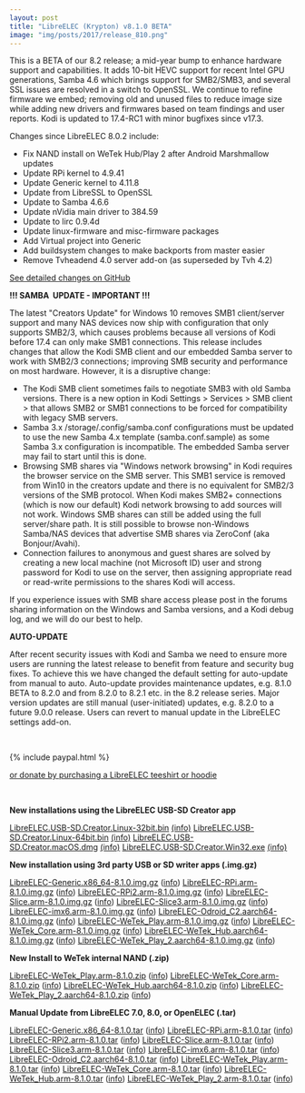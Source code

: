 ```yaml
---
layout: post
title: "LibreELEC (Krypton) v8.1.0 BETA"
image: "img/posts/2017/release_810.png"
---
```


This is a BETA of our 8.2 release; a mid-year bump to enhance hardware support and capabilities. It adds 10-bit HEVC support for recent Intel GPU generations, Samba 4.6 which brings support for SMB2/SMB3, and several SSL issues are resolved in a switch to OpenSSL. We continue to refine firmware we embed; removing old and unused files to reduce image size while adding new drivers and firmwares based on team findings and user reports. Kodi is updated to 17.4-RC1 with minor bugfixes since v17.3.

Changes since LibreELEC 8.0.2 include:

- Fix NAND install on WeTek Hub/Play 2 after Android Marshmallow updates
- Update RPi kernel to 4.9.41
- Update Generic kernel to 4.11.8
- Update from LibreSSL to OpenSSL
- Update to Samba 4.6.6
- Update nVidia main driver to 384.59
- Update to lirc 0.9.4d
- Update linux-firmware and misc-firmware packages
- Add Virtual project into Generic
- Add buildsystem changes to make backports from master easier
- Remove Tvheadend 4.0 server add-on (as superseded by Tvh 4.2)

[See detailed changes on GitHub](https://github.com/LibreELEC/LibreELEC.tv/compare/8.0.2...8.1.0)

**!!! SAMBA  UPDATE - IMPORTANT !!!**

The latest "Creators Update" for Windows 10 removes SMB1 client/server support and many NAS devices now ship with configuration that only supports SMB2/3, which causes problems because all versions of Kodi before 17.4 can only make SMB1 connections. This release includes changes that allow the Kodi SMB client and our embedded Samba server to work with SMB2/3 connections; improving SMB security and performance on most hardware. However, it is a disruptive change:

- The Kodi SMB client sometimes fails to negotiate SMB3 with old Samba versions. There is a new option in Kodi Settings > Services > SMB client > that allows SMB2 or SMB1 connections to be forced for compatibility with legacy SMB servers.
- Samba 3.x /storage/.config/samba.conf configurations must be updated to use the new Samba 4.x template (samba.conf.sample) as some Samba 3.x configuration is incompatible. The embedded Samba server may fail to start until this is done.
- Browsing SMB shares via "Windows network browsing" in Kodi requires the browser service on the SMB server. This SMB1 service is removed from Win10 in the creators update and there is no equivalent for SMB2/3 versions of the SMB protocol. When Kodi makes SMB2+ connections (which is now our default) Kodi network browsing to add sources will not work. Windows SMB shares can still be added using the full server/share path. It is still possible to browse non-Windows Samba/NAS devices that advertise SMB shares via ZeroConf (aka Bonjour/Avahi).
- Connection failures to anonymous and guest shares are solved by creating a new local machine (not Microsoft ID) user and strong password for Kodi to use on the server, then assigning appropriate read or read-write permissions to the shares Kodi will access.

If you experience issues with SMB share access please post in the forums sharing information on the Windows and Samba versions, and a Kodi debug log, and we will do our best to help.

**AUTO-UPDATE**

After recent security issues with Kodi and Samba we need to ensure more users are running the latest release to benefit from feature and security bug fixes. To achieve this we have changed the default setting for auto-update from manual to auto. Auto-update provides maintenance updates, e.g. 8.1.0 BETA to 8.2.0 and from 8.2.0 to 8.2.1 etc. in the 8.2 release series. Major version updates are still manual (user-initiated) updates, e.g. 8.2.0 to a future 9.0.0 release. Users can revert to manual update in the LibreELEC settings add-on.

 

{% include paypal.html %}

[or donate by purchasing a LibreELEC teeshirt or hoodie](https://libreelec.tv/shop/)

 

**New installations using the LibreELEC USB-SD Creator app**

[LibreELEC.USB-SD.Creator.Linux-32bit.bin](http://releases.libreelec.tv/LibreELEC.USB-SD.Creator.Linux-32bit.bin) [(info)](http://releases.libreelec.tv/LibreELEC.USB-SD.Creator.Linux-32bit.bin?mirrorlist) [LibreELEC.USB-SD.Creator.Linux-64bit.bin](http://releases.libreelec.tv/LibreELEC.USB-SD.Creator.Linux-64bit.bin) [(info)](http://releases.libreelec.tv/LibreELEC.USB-SD.Creator.Linux-64bit.bin?mirrorlist) [LibreELEC.USB-SD.Creator.macOS.dmg](http://releases.libreelec.tv/LibreELEC.USB-SD.Creator.macOS.dmg) [(info)](http://releases.libreelec.tv/LibreELEC.USB-SD.Creator.macOS.dmg?mirrorlist) [LibreELEC.USB-SD.Creator.Win32.exe](http://releases.libreelec.tv/LibreELEC.USB-SD.Creator.Win32.exe) [(info)](http://releases.libreelec.tv/LibreELEC.USB-SD.Creator.Win32.exe?mirrorlist)

**New installation using 3rd party USB or SD writer apps (.img.gz)**

[LibreELEC-Generic.x86\_64-8.1.0.img.gz](http://releases.libreelec.tv/LibreELEC-Generic.x86_64-8.1.0.img.gz) ([info](http://releases.libreelec.tv/LibreELEC-Generic.x86_64-8.1.0.img.gz?mirrorlist)) [LibreELEC-RPi.arm-8.1.0.img.gz](http://releases.libreelec.tv/LibreELEC-RPi.arm-8.1.0.img.gz) ([info](http://releases.libreelec.tv/LibreELEC-RPi.arm-8.1.0.img.gz?mirrorlist)) [LibreELEC-RPi2.arm-8.1.0.img.gz](http://releases.libreelec.tv/LibreELEC-RPi2.arm-8.1.0.img.gz) ([info](http://releases.libreelec.tv/LibreELEC-RPi2.arm-8.1.0.img.gz?mirrorlist)) [LibreELEC-Slice.arm-8.1.0.img.gz](http://releases.libreelec.tv/LibreELEC-Slice.arm-8.1.0.img.gz) ([info](http://releases.libreelec.tv/LibreELEC-Slice.arm-8.1.0.img.gz?mirrorlist)) [LibreELEC-Slice3.arm-8.1.0.img.gz](http://releases.libreelec.tv/LibreELEC-Slice3.arm-8.1.0.img.gz) ([info](http://releases.libreelec.tv/LibreELEC-Slice3.arm-8.1.0.img.gz?mirrorlist)) [LibreELEC-imx6.arm-8.1.0.img.gz](http://releases.libreelec.tv/LibreELEC-imx6.arm-8.1.0.img.gz) ([info](http://releases.libreelec.tv/LibreELEC-imx6.arm-8.1.0.img.gz?mirrorlist)) [LibreELEC-Odroid\_C2.aarch64-8.1.0.img.gz](http://releases.libreelec.tv/LibreELEC-Odroid_C2.aarch64-8.1.0.img.gz) ([info](http://releases.libreelec.tv/LibreELEC-Odroid_C2.aarch64-8.1.0.img.gz?mirrorlist)) [LibreELEC-WeTek\_Play.arm-8.1.0.img.gz](http://releases.libreelec.tv/LibreELEC-WeTek_Play.arm-8.1.0.img.gz) ([info](http://releases.libreelec.tv/LibreELEC-WeTek_Play.arm-8.1.0.img.gz?mirrorlist)) [LibreELEC-WeTek\_Core.arm-8.1.0.img.gz](http://releases.libreelec.tv/LibreELEC-WeTek_Core.arm-8.1.0.img.gz) ([info](http://releases.libreelec.tv/LibreELEC-WeTek_Core.arm-8.1.0.img.gz?mirrorlist)) [LibreELEC-WeTek\_Hub.aarch64-8.1.0.img.gz](http://releases.libreelec.tv/LibreELEC-WeTek_Hub.aarch64-8.1.0.img.gz) ([info](http://releases.libreelec.tv/LibreELEC-WeTek_Hub.aarch64-8.1.0.img.gz?mirrorlist)) [LibreELEC-WeTek\_Play\_2.aarch64-8.1.0.img.gz](http://releases.libreelec.tv/LibreELEC-WeTek_Play_2.aarch64-8.1.0.img.gz) ([info](http://releases.libreelec.tv/LibreELEC-WeTek_Play_2.aarch64-8.1.0.img.gz?mirrorlist))

**New Install to WeTek internal NAND (.zip)**

[LibreELEC-WeTek\_Play.arm-8.1.0.zip](http://releases.libreelec.tv/LibreELEC-WeTek_Play.arm-8.1.0.zip) ([info](http://releases.libreelec.tv/LibreELEC-WeTek_Play.arm-8.1.0.zip?mirrorlist)) [LibreELEC-WeTek\_Core.arm-8.1.0.zip](http://releases.libreelec.tv/LibreELEC-WeTek_Core.arm-8.1.0.zip) ([info](http://releases.libreelec.tv/LibreELEC-WeTek_Core.arm-8.1.0.zip?mirrorlist)) [LibreELEC-WeTek\_Hub.aarch64-8.1.0.zip](http://releases.libreelec.tv/LibreELEC-WeTek_Hub.aarch64-8.1.0.zip) ([info](http://releases.libreelec.tv/LibreELEC-WeTek_Hub.aarch64-8.1.0.zip?mirrorlist)) [LibreELEC-WeTek\_Play\_2.aarch64-8.1.0.zip](http://releases.libreelec.tv/LibreELEC-WeTek_Play_2.aarch64-8.1.0.zip) ([info](http://releases.libreelec.tv/LibreELEC-WeTek_Play_2.aarch64-8.1.0.zip?mirrorlist))

**Manual Update from LibreELEC 7.0, 8.0, or OpenELEC (.tar)**

[LibreELEC-Generic.x86\_64-8.1.0.tar](http://releases.libreelec.tv/LibreELEC-Generic.x86_64-8.1.0.tar) ([info](http://releases.libreelec.tv/LibreELEC-Generic.x86_64-8.1.0.tar?mirrorlist)) [LibreELEC-RPi.arm-8.1.0.tar](http://releases.libreelec.tv/LibreELEC-RPi.arm-8.1.0.tar) ([info](http://releases.libreelec.tv/LibreELEC-RPi.arm-8.1.0.tar?mirrorlist)) [LibreELEC-RPi2.arm-8.1.0.tar](http://releases.libreelec.tv/LibreELEC-RPi2.arm-8.1.0.tar) ([info](http://releases.libreelec.tv/LibreELEC-RPi2.arm-8.1.0.tar?mirrorlist)) [LibreELEC-Slice.arm-8.1.0.tar](http://releases.libreelec.tv/LibreELEC-Slice.arm-8.1.0.tar) ([info](http://releases.libreelec.tv/LibreELEC-Slice.arm-8.1.0.tar?mirrorlist)) [LibreELEC-Slice3.arm-8.1.0.tar](http://releases.libreelec.tv/LibreELEC-Slice3.arm-8.1.0.tar) ([info](http://releases.libreelec.tv/LibreELEC-Slice3.arm-8.1.0.tar?mirrorlist)) [LibreELEC-imx6.arm-8.1.0.tar](http://releases.libreelec.tv/LibreELEC-imx6.arm-8.1.0.tar) ([info](http://releases.libreelec.tv/LibreELEC-imx6.arm-8.1.0.tar?mirrorlist)) [LibreELEC-Odroid\_C2.aarch64-8.1.0.tar](http://releases.libreelec.tv/LibreELEC-Odroid_C2.aarch64-8.1.0.tar) ([info](http://releases.libreelec.tv/LibreELEC-Odroid_C2.aarch64-8.1.0.tar?mirrorlist)) [LibreELEC-WeTek\_Play.arm-8.1.0.tar](http://releases.libreelec.tv/LibreELEC-WeTek_Play.arm-8.1.0.tar) ([info](http://releases.libreelec.tv/LibreELEC-WeTek_Play.arm-8.1.0.tar?mirrorlist)) [LibreELEC-WeTek\_Core.arm-8.1.0.tar](http://releases.libreelec.tv/LibreELEC-WeTek_Core.arm-8.1.0.tar) ([info](http://releases.libreelec.tv/LibreELEC-WeTek_Core.arm-8.1.0.tar?mirrorlist)) [LibreELEC-WeTek\_Hub.arm-8.1.0.tar](http://releases.libreelec.tv/LibreELEC-WeTek_Hub.aarch64-8.1.0.tar) ([info](http://releases.libreelec.tv/LibreELEC-WeTek_Hub.aarch64-8.1.0.tar?mirrorlist)) [LibreELEC-WeTek\_Play\_2.arm-8.1.0.tar](http://releases.libreelec.tv/LibreELEC-WeTek_Play_2.aarch64-8.1.0.tar) ([info](http://releases.libreelec.tv/LibreELEC-WeTek_Play_2.aarch64-8.1.0.tar?mirrorlist))

